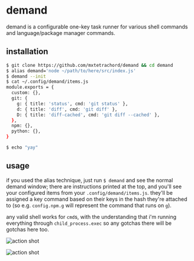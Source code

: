 # demand

demand is a configurable one-key task runner for various shell commands and language/package manager commands.

## installation

```sh
$ git clone https://github.com/mxtetrachord/demand && cd demand
$ alias demand='node ~/path/to/here/src/index.js'
$ demand --init
$ cat ~/.config/demand/items.js
module.exports = {
  custom: {},
  git: {
    g: { title: 'status', cmd: 'git status' },
    d: { title: 'diff', cmd: 'git diff' },
    D: { title: 'diff-cached', cmd: 'git diff --cached' },
  },
  npm: {},
  python: {},
}

$ echo "yay"
```

## usage

if you used the alias technique, just run `$ demand` and see the normal demand window; there are instructions printed at the top, and you'll see your configured items from your `.config/demand/items.js`. they'll be assigned a key command based on their keys in the hash they're attached to (so e.g. `config.npm.g` will represent the command that runs on `g`).

any valid shell works for `cmd`s, with the understanding that i'm running everything through `child_process.exec` so any gotchas there will be gotchas here too.


![action shot](https://github.com/mxtetrachord/demand/blob/master/before.jpg?raw=true)

![action shot](https://github.com/mxtetrachord/demand/blob/master/after.jpg?raw=true)
